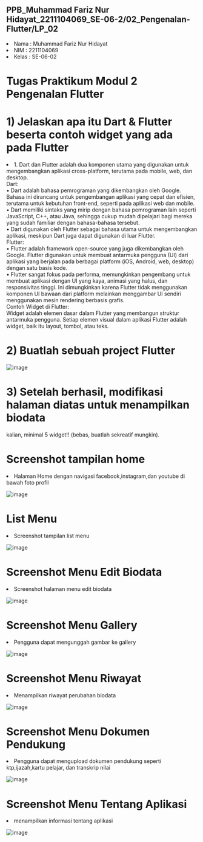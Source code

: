 
## PPB_Muhammad Fariz Nur Hidayat_2211104069_SE-06-2/02_Pengenalan-Flutter/LP_02

<li> Nama   : Muhammad Fariz Nur Hidayat
<li> NIM    : 2211104069
<li> Kelas  : SE-06-02

# Tugas Praktikum Modul 2 Pengenalan Flutter
# 1) Jelaskan apa itu Dart & Flutter beserta contoh widget yang ada pada Flutter

<li> 1.	Dart dan Flutter adalah dua komponen utama yang digunakan untuk mengembangkan aplikasi cross-platform, terutama pada mobile, web, dan desktop. <br>
Dart:<br>
•	Dart adalah bahasa pemrograman yang dikembangkan oleh Google. Bahasa ini dirancang untuk pengembangan aplikasi yang cepat dan efisien, terutama untuk kebutuhan front-end, seperti pada aplikasi web dan mobile.<br>
•	Dart memiliki sintaks yang mirip dengan bahasa pemrograman lain seperti JavaScript, C++, atau Java, sehingga cukup mudah dipelajari bagi mereka yang sudah familiar dengan bahasa-bahasa tersebut.<br>
•	Dart digunakan oleh Flutter sebagai bahasa utama untuk mengembangkan aplikasi, meskipun Dart juga dapat digunakan di luar Flutter.<br>
Flutter:<br>
•	Flutter adalah framework open-source yang juga dikembangkan oleh Google. Flutter digunakan untuk membuat antarmuka pengguna (UI) dari aplikasi yang berjalan pada berbagai platform (iOS, Android, web, desktop) dengan satu basis kode.<br>
•	Flutter sangat fokus pada performa, memungkinkan pengembang untuk membuat aplikasi dengan UI yang kaya, animasi yang halus, dan responsivitas tinggi. Ini dimungkinkan karena Flutter tidak menggunakan komponen UI bawaan dari platform melainkan menggambar UI sendiri menggunakan mesin rendering berbasis grafis.<br>
Contoh Widget di Flutter:<br>
Widget adalah elemen dasar dalam Flutter yang membangun struktur antarmuka pengguna. Setiap elemen visual dalam aplikasi Flutter adalah widget, baik itu layout, tombol, atau teks.


# 2) Buatlah sebuah project Flutter
![image](img/buat.png)


# 3) Setelah berhasil, modifikasi halaman diatas untuk menampilkan biodata
kalian, minimal 5 widget!! (bebas, buatlah sekreatif mungkin).

# Screenshot tampilan home
<li> Halaman Home dengan navigasi facebook,instagram,dan youtube di bawah foto profil

![image](img/home.png)

# List Menu
<li> Screenshot tampilan list menu 

![image](img/menu.png)

# Screenshot Menu Edit Biodata
<li> Screenshot halaman menu edit biodata

![image](img/biodata.png)


# Screenshot Menu Gallery
<li> Pengguna dapat mengunggah gambar ke gallery 

![image](img/gallery.png)

# Screenshot Menu Riwayat
<li> Menampilkan riwayat perubahan biodata

![image](img/riwayat.png)

# Screenshot Menu Dokumen Pendukung
<li> Pengguna dapat mengupload dokumen pendukung seperti ktp,ijazah,kartu pelajar, dan transkrip nilai

![image](img/dokumen.png)

# Screenshot Menu Tentang Aplikasi
<li> menampilkan informasi tentang aplikasi

![image](img/tentang.png)


